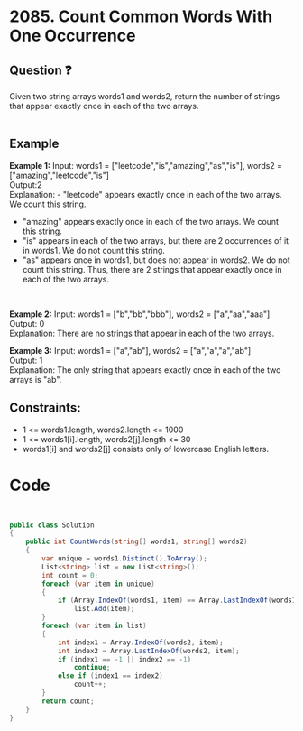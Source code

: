 # 2085. Count Common Words With One Occurrence
## Question ❓ <br>
Given two string arrays words1 and words2, return the number of strings that appear exactly once in each of the two arrays.
<br><br>

## Example

__Example 1:__
Input: words1 = ["leetcode","is","amazing","as","is"], words2 = ["amazing","leetcode","is"]      
Output:2      
Explanation: - "leetcode" appears exactly once in each of the two arrays. We count this string.
- "amazing" appears exactly once in each of the two arrays. We count this string.
- "is" appears in each of the two arrays, but there are 2 occurrences of it in words1. We do not count this string.
- "as" appears once in words1, but does not appear in words2. We do not count this string.
Thus, there are 2 strings that appear exactly once in each of the two arrays.
<br>

__Example 2:__  Input: words1 = ["b","bb","bbb"], words2 = ["a","aa","aaa"]  
Output: 0        
Explanation: There are no strings that appear in each of the two arrays.
<br>



      
__Example 3:__  Input: words1 = ["a","ab"], words2 = ["a","a","a","ab"]  
Output: 1      
Explanation: The only string that appears exactly once in each of the two arrays is "ab".
<br>
  
## Constraints:

- 1 <= words1.length, words2.length <= 1000
- 1 <= words1[i].length, words2[j].length <= 30
- words1[i] and words2[j] consists only of lowercase English letters.

# Code
```C#


public class Solution
{
    public int CountWords(string[] words1, string[] words2)
    {
        var unique = words1.Distinct().ToArray();
        List<string> list = new List<string>();
        int count = 0;
        foreach (var item in unique)
        {
            if (Array.IndexOf(words1, item) == Array.LastIndexOf(words1, item))
                list.Add(item);
        }
        foreach (var item in list)
        {
            int index1 = Array.IndexOf(words2, item);
            int index2 = Array.LastIndexOf(words2, item);
            if (index1 == -1 || index2 == -1)
                continue;
            else if (index1 == index2)
                count++;
        }
        return count;
    }
}
```
